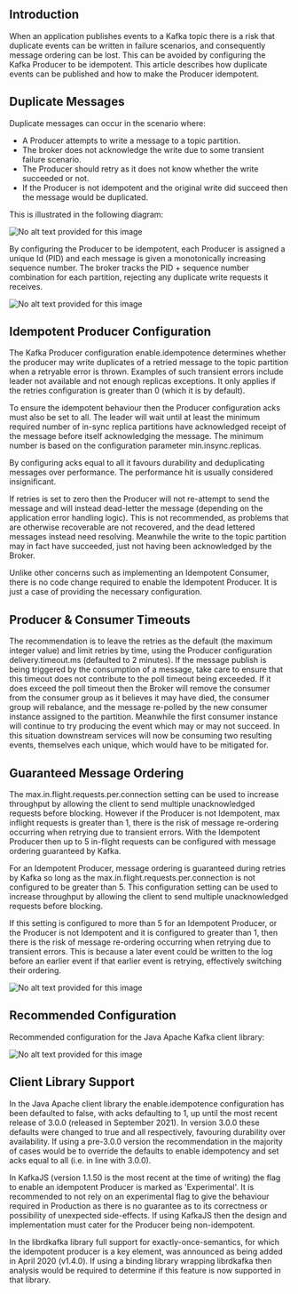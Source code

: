 Introduction
------------

When an application publishes events to a Kafka topic there is a risk that duplicate events can be written in failure scenarios, and consequently message ordering can be lost. This can be avoided by configuring the Kafka Producer to be idempotent. This article describes how duplicate events can be published and how to make the Producer idempotent.

Duplicate Messages
------------------

Duplicate messages can occur in the scenario where:

-   A Producer attempts to write a message to a topic partition.
-   The broker does not acknowledge the write due to some transient failure scenario.
-   The Producer should retry as it does not know whether the write succeeded or not.
-   If the Producer is not idempotent and the original write did succeed then the message would be duplicated.

This is illustrated in the following diagram:

![No alt text provided for this image](https://media.licdn.com/dms/image/v2/C4D12AQFEASau7zjcdQ/article-inline_image-shrink_1500_2232/article-inline_image-shrink_1500_2232/0/1637697821287?e=1732752000&v=beta&t=wBrU8ZUisy7J5XZyiwWnIpGV4wKxRYHshP62r1ykKrk)

By configuring the Producer to be idempotent, each Producer is assigned a unique Id (PID) and each message is given a monotonically increasing sequence number. The broker tracks the PID + sequence number combination for each partition, rejecting any duplicate write requests it receives.

![No alt text provided for this image](https://media.licdn.com/dms/image/v2/C4D12AQFIKu6qYgaPqg/article-inline_image-shrink_1500_2232/article-inline_image-shrink_1500_2232/0/1637697842341?e=1732752000&v=beta&t=PwmliN-roz11xSZws68nkx1fDWWEA3ZHJe7nNcBBrFw)

Idempotent Producer Configuration
---------------------------------

The Kafka Producer configuration  enable.idempotence  determines whether the producer may write duplicates of a retried message to the topic partition when a retryable error is thrown. Examples of such transient errors include leader not available and not enough replicas exceptions. It only applies if the  retries  configuration is greater than 0 (which it is by default).

To ensure the idempotent behaviour then the Producer configuration  acks  must also be set to  all. The leader will wait until at least the minimum required number of in-sync replica partitions have acknowledged receipt of the message before itself acknowledging the message. The minimum number is based on the configuration parameter  min.insync.replicas.

By configuring  acks  equal to  all  it favours durability and deduplicating messages over performance. The performance hit is usually considered insignificant.

If  retries  is set to zero then the Producer will not re-attempt to send the message and will instead dead-letter the message (depending on the application error handling logic). This is not recommended, as problems that are otherwise recoverable are not recovered, and the dead lettered messages instead need resolving. Meanwhile the write to the topic partition may in fact have succeeded, just not having been acknowledged by the Broker.

Unlike other concerns such as implementing an Idempotent Consumer, there is no code change required to enable the Idempotent Producer. It is just a case of providing the necessary configuration.

Producer & Consumer Timeouts
----------------------------

The recommendation is to leave the  retries  as the default (the maximum integer value) and limit retries by time, using the Producer configuration  delivery.timeout.ms  (defaulted to 2 minutes). If the message publish is being triggered by the consumption of a message, take care to ensure that this timeout does not contribute to the poll timeout being exceeded. If it does exceed the poll timeout then the Broker will remove the consumer from the consumer group as it believes it may have died, the consumer group will rebalance, and the message re-polled by the new consumer instance assigned to the partition. Meanwhile the first consumer instance will continue to try producing the event which may or may not succeed. In this situation downstream services will now be consuming two resulting events, themselves each unique, which would have to be mitigated for.

Guaranteed Message Ordering
---------------------------

The  max.in.flight.requests.per.connection  setting can be used to increase throughput by allowing the client to send multiple unacknowledged requests before blocking. However if the Producer is not Idempotent, max inflight requests is greater than 1, there is the risk of message re-ordering occurring when retrying due to transient errors. With the Idempotent Producer then up to 5 in-flight requests can be configured with message ordering guaranteed by Kafka.

For an Idempotent Producer, message ordering is guaranteed during retries by Kafka so long as the  max.in.flight.requests.per.connection  is not configured to be greater than 5. This configuration setting can be used to increase throughput by allowing the client to send multiple unacknowledged requests before blocking.

If this setting is configured to more than 5 for an Idempotent Producer, or the Producer is not Idempotent and it is configured to greater than 1, then there is the risk of message re-ordering occurring when retrying due to transient errors. This is because a later event could be written to the log before an earlier event if that earlier event is retrying, effectively switching their ordering.

![No alt text provided for this image](https://media.licdn.com/dms/image/v2/C4D12AQEXePij5BZxjg/article-inline_image-shrink_1500_2232/article-inline_image-shrink_1500_2232/0/1637697872683?e=1732752000&v=beta&t=yMbnyRcvj-addE3QLdlFsHpiQMnlm7ZmRChQ0SUuwmA)

Recommended Configuration
-------------------------

Recommended configuration for the Java Apache Kafka client library:

![No alt text provided for this image](https://media.licdn.com/dms/image/v2/C4D12AQGw0RIaghNN5A/article-inline_image-shrink_1500_2232/article-inline_image-shrink_1500_2232/0/1637697739516?e=1732752000&v=beta&t=YZEsHQIx0jTduju2f4yHdUVA9OmG4uW8mqHoxDqsnr8)

Client Library Support
----------------------

In the Java Apache client library the  enable.idempotence  configuration has been defaulted to false, with  acks  defaulting to  1, up until the most recent release of 3.0.0 (released in September 2021). In version 3.0.0 these defaults were changed to  true  and  all  respectively, favouring durability over availability. If using a pre-3.0.0 version the recommendation in the majority of cases would be to override the defaults to enable idempotency and set  acks  equal to  all  (i.e. in line with 3.0.0).

In KafkaJS (version 1.1.50 is the most recent at the time of writing) the flag to enable an idempotent Producer is marked as 'Experimental'. It is recommended to not rely on an experimental flag to give the behaviour required in Production as there is no guarantee as to its correctness or possibility of unexpected side-effects. If using KafkaJS then the design and implementation must cater for the Producer being non-idempotent.

In the librdkafka library full support for exactly-once-semantics, for which the idempotent producer is a key element, was announced as being added in April 2020 (v1.4.0). If using a binding library wrapping librdkafka then analysis would be required to determine if this feature is now supported in that library.
